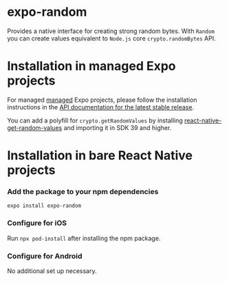 # expo-random

Provides a native interface for creating strong random bytes. With `Random` you can create values equivalent to `Node.js` core `crypto.randomBytes` API.

# Installation in managed Expo projects

For managed [managed](https://docs.expo.io/versions/latest/introduction/managed-vs-bare/) Expo projects, please follow the installation instructions in the [API documentation for the latest stable release](https://docs.expo.io/versions/latest/sdk/random/).

You can add a polyfill for `crypto.getRandomValues` by installing [react-native-get-random-values](https://github.com/LinusU/react-native-get-random-values) and importing it in SDK 39 and higher.

# Installation in bare React Native projects

### Add the package to your npm dependencies

```
expo install expo-random
```

### Configure for iOS

Run `npx pod-install` after installing the npm package.

### Configure for Android

No additional set up necessary.

